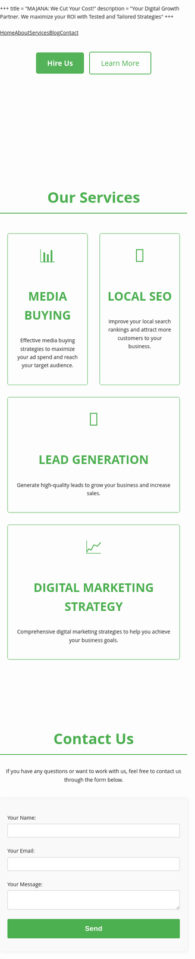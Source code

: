+++
title = "MAJANA: We Cut Your Cost!"
description = "Your Digital Growth Partner. We maximize your ROI with Tested and Tailored Strategies"
+++

<style>
body {
    font-family: 'Open Sans', sans-serif;
    line-height: 1.6;
    margin: 0;
    padding: 0;
}
h1, h2, h3 {
    color: #4CAF50;
}
h1.title {
    font-size: 3rem;
    font-weight: bold;
}
h1.title span {
    font-weight: normal;
    font-style: italic;
}
h2 {
    font-size: 2.5rem;
    border-bottom: 2px solid #4CAF50;
    padding-bottom: 10px;
    margin-top: 40px;
}
h3 {
    font-size: 2rem;
}
p {
    margin: 20px 0;
}
ul {
    list-style-type: disc;
    margin-left: 20px;
}
form {
    max-width: 600px;
    margin: 40px auto;
    padding: 20px;
    background-color: #f9f9f9;
    border-radius: 5px;
    box-shadow: 0 0 10px rgba(0, 0, 0, 0.1);
}
form p {
    margin-bottom: 15px;
}
form label {
    display: block;
    margin-bottom: 5px;
}
form input, form textarea {
    width: 100%;
    padding: 10px;
    margin: 5px 0;
    border: 1px solid #ccc;
    border-radius: 3px;
}
form button {
    background-color: #4CAF50;
    color: white;
    padding: 15px 20px;
    border: none;
    cursor: pointer;
    border-radius: 3px;
    width: 100%;
    font-size: 1.2rem;
    font-weight: bold;
}
form button:hover {
    background-color: #45a049;
}
.container {
    max-width: 1200px;
    margin: auto;
    padding: 20px;
}
.section {
    padding: 60px 0;
}
.flex {
    display: flex;
    justify-content: center;
    align-items: center;
}
.text-center {
    text-align: center;
}
.uppercase {
    text-transform: uppercase;
}
.font-bold {
    font-weight: bold;
}
.animated-lines {
    display: flex;
    flex-direction: column;
    justify-content: center;
    align-items: center;
    overflow: hidden;
    white-space: nowrap;
    font-size: 1.8rem;
    font-weight: bold;
}
.animated-line {
    display: inline-block;
    animation: scroll-left 15s linear infinite;
}
.animated-line:nth-child(2) {
    animation-direction: reverse;
}

@keyframes scroll-left {
    0% {
        transform: translateX(100%);
    }
    100% {
        transform: translateX(-100%);
    }
}

.services {
    display: flex;
    flex-wrap: wrap;
    gap: 2rem;
    justify-content: center;
}
.service-box {
    border: 1px solid #4CAF50;
    border-radius: 5px;
    padding: 20px;
    text-align: center;
    flex: 1 1 calc(33.333% - 2rem);
    box-sizing: border-box;
}
.service-icon {
    font-size: 3rem;
    color: #4CAF50;
    margin-bottom: 10px;
}

@media (max-width: 768px) {
    .service-box {
        flex: 1 1 100%;
    }
}

.btn {
    padding: 15px 30px;
    font-size: 1.2rem;
    border-radius: 5px;
    margin: 10px 5px;
    text-decoration: none;
}
.btn-primary {
    background-color: #4CAF50;
    color: white;
    border: none;
    font-weight: bold;
}
.btn-primary:hover {
    background-color: #45a049;
}
.btn-secondary {
    background-color: transparent;
    color: #4CAF50;
    border: 2px solid #4CAF50;
}
.btn-secondary:hover {
    background-color: #4CAF50;
    color: white;
}
.animated-text {
    animation: text-flicker 1s infinite alternate;
}

@keyframes text-flicker {
    0% {
        opacity: 1;
    }
    50% {
        opacity: 0.5;
    }
    100% {
        opacity: 1;
    }
}

.hamburger {
    display: none;
    flex-direction: column;
    cursor: pointer;
}

.hamburger div {
    width: 25px;
    height: 3px;
    background-color: #333;
    margin: 4px 0;
    transition: 0.4s;
}

.menu {
    display: flex;
}

@media (max-width: 768px) {
    .hamburger {
        display: flex;
    }
    .menu {
        display: none;
        flex-direction: column;
        width: 100%;
    }
    .menu.active {
        display: flex;
    }
    .menu a {
        padding: 10px 20px;
        border-bottom: 1px solid #ccc;
    }
}
</style>

<header>
    <nav>
        <div class="hamburger" onclick="toggleMenu()">
            <div></div>
            <div></div>
            <div></div>
        </div>
        <div class="menu" id="menu">
            <a href="/">Home</a>
            <a href="/about">About</a>
            <a href="/services">Services</a>
            <a href="/blog">Blog</a>
            <a href="/contact">Contact</a>
        </div>
    </nav>
</header>

<script>
function toggleMenu() {
    var menu = document.getElementById('menu');
    menu.classList.toggle('active');
}
</script>

<div class="text-center">
    <a href="#contact-form" class="btn btn-primary animated-text">Hire Us</a>
    <a href="/about" class="btn btn-secondary">Learn More</a>
</div>

<div class="section animated-lines">
    <div class="animated-line">Google Ads • Local SEO • Technical SEO • Media Buying • META Ads • TikTok Ads • Google Ranking • X Ads • Local Growth • Website Building • Landing Pages •</div>
    <div class="animated-line">Google Ads • Local SEO • Technical SEO • Media Buying • META Ads • TikTok Ads • Google Ranking • X Ads • Local Growth • Website Building • Landing Pages •</div>
</div>

<div class="section">
    <h2 class="text-center">Our Services</h2>
    <div class="container services">
        <div class="service-box">
            <div class="service-icon">📊</div>
            <h3 class="uppercase font-bold">Media Buying</h3>
            <p>Effective media buying strategies to maximize your ad spend and reach your target audience.</p>
        </div>
        <div class="service-box">
            <div class="service-icon">📍</div>
            <h3 class="uppercase font-bold">Local SEO</h3>
            <p>Improve your local search rankings and attract more customers to your business.</p>
        </div>
        <div class="service-box">
            <div class="service-icon">🎯</div>
            <h3 class="uppercase font-bold">Lead Generation</h3>
            <p>Generate high-quality leads to grow your business and increase sales.</p>
        </div>
        <div class="service-box">
            <div class="service-icon">📈</div>
            <h3 class="uppercase font-bold">Digital Marketing Strategy</h3>
            <p>Comprehensive digital marketing strategies to help you achieve your business goals.</p>
        </div>
    </div>
</div>

<div class="section">
    <h2 class="text-center">Contact Us</h2>
    <p class="text-center">If you have any questions or want to work with us, feel free to contact us through the form below.</p>
    <form id="contact-form" method='POST' name='contact'><input type='hidden' name='form-name' value='contact' />
        <p>
            <label>Your Name: <input type="text" name="name" required /></label>
        </p>
        <p>
            <label>Your Email: <input type="email" name="email" required /></label>
        </p>
        <p>
            <label>Your Message: <textarea name="message" required></textarea></label>
        </p>
        <p>
            <button type="submit">Send</button>
        </p>
    </form>
</div>
